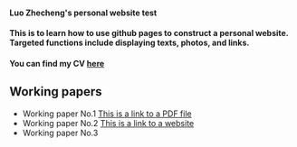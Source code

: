 #### Luo Zhecheng's personal website test
#### This is to learn how to use github pages to construct a personal website. Targeted functions include displaying texts, photos, and links.
#### You can find my CV [here](CV.pdf)
## Working papers
* Working paper No.1 [This is a link to a PDF file](Working_paper_No1.pdf)
* Working paper No.2 [This is a link to a website](https://www.bilibili.com/)
* Working paper No.3
